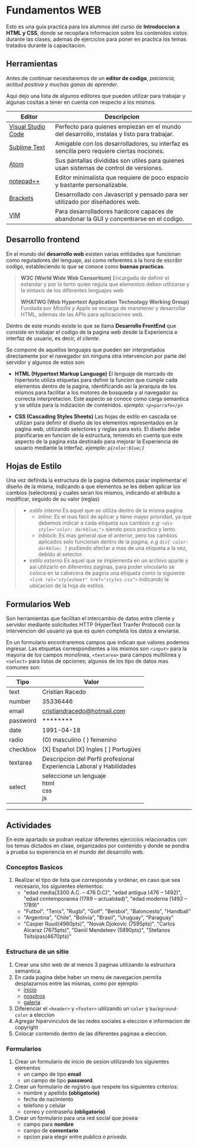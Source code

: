 # Fundamentos WEB

Esto es una guia practica para los alumnos del curso de __Introduccion a HTML y CSS__, donde se recopilara informacion sobre los contenidos vistos durante las clases, ademas de ejercicios para poner en practica los temas tratados durante la capacitacion.

## Herramientas

Antes de continuar necesitaremos de un __editor de codigo__, _paciencia, actitud positiva y muchas ganas de aprender_.

Aqui dejo una lista de algunos editores que pueden utilizar para trabajar y algunas cositas a tener en cuenta con respecto a los mismos.

|Editor | Descripcion |
|--|--|
| [Visual Studio Code](https://code.visualstudio.com) | Perfecto para quienes empiezan en el mundo del desarrollo, instalas y listo para trabajar. |
| [Sublime Text](https://sublimetext.com) | Amigable con los desarrolladores, su interfaz es sencilla pero requiere ciertas nociones. |
| [Atom](https://atom.io) | Sus pantallas divididas son utiles para quienes usan sistemas de control de versiones. |
| [notepad++](https://notepad-plus-plus.org/) | Editor minimalista que requiere de poco espacio y bastante personalizable. |
| [Brackets](https://brackets.io) | Desarrollado con Javascript y pensado para ser utilizado por diseñadores web. |
| [VIM](https://www.vim.org/) | Para desarrolladores hardcore capaces de abandonar la GUI y concentrarse en el codigo. |

## Desarrollo frontend

En el mundo del __desarrollo web__ existen varias entidades que funcionan como reguladores del lenguaje, asi como referentes a la hora de escribir codigo, estableciendo lo que se conoce como __buenas practicas__.

> __W3C (World Wide Web Consortium)__ Encargada de definir el estandar y por lo tanto quien regula que elementos deben utilizarse y la sintaxis de los diferentes lenguajes web
>
> __WHATWG (Web Hypertext Application Technology Working Group)__ Fundada por _Mozilla y Apple_ se encarga de manetener y desarrollar HTML, ademas de las APIs para aplicaciones web.

Dentro de este mundo existe lo que se llama __Desarrollo FrontEnd__ que consiste en trabajar el codigo de la pagina web desde la Experiencia e interfaz de usuario, es decir, _el cliente_.

Se compone de aquellos lenguajes que pueden ser interpretados directamente por el navegador sin ninguna otra intervencion por parte del servidor y algunos de estos son:

* __HTML (Hypertext Markup Language)__ El lenguaje de marcado de hipertexto utiliza etiquetas para definir la funcion que cumple cada elementos dentro de la pagina, identificando asi la jerarquia de los mismos para facilitar a los motores de busqueda y al navegador su correcta interpretacion. Este aspecto se conoce como carga semantica y se utiliza para la indizacion de contenidos.
_ejemplo: `<p>parrafo</p>`_

* __CSS (Cascading Styles Sheets)__ Las hojas de estilo en cascada se utilizan para definir el diseño de los elementos representados en la pagina web, utilizando selectores y reglas para esto. El diseño debe planificarse en funcion de la estructura, teniendo en cuenta que este aspecto de la pagina esta destinado para mejorar la Experiencia de usuario mediante la interfaz.
_ejemplo: `p{color:blue;}`_

## Hojas de Estilo

Una vez definida la estructura de la pagina debemos pasar implementar el diseño de la misma, indicando a que elementos se les deben aplicar los cambios (selectores) y cuales seran los mismos, indicando el atributo a modificar, seguido de su valor (reglas)

> * *_estilo interno_* Es aquel que se utiliza dentro de la misma pagina
>	* *inline*: Es el mas facil de aplicar y tiene mayor prioridad, ya que debemos indicar a cada etiqueta sus cambios _e.g: `<div style="color: darkblue;">`_ siendo poco practico y lento.
>	* *inblock*: Es mas general que el anterior, pero los cambios aplicados solo funcionan dentro de la pagina, _e.g `div{ color: darkblue; }`_ pudiendo afectar a mas de una etiqueta a la vez, debido al selector.
> * *_estilo externo_* Es aquel que se implementa en un archivo aparte y asi utilizarlo en diferentes paginas, para poder vincularlo se coloca en la cabecera de pagina una etiqueta como la siguiente _`<link rel="stylesheet" href="styles.css">`_ indicando la ubicacion de la hoja de estilos.

## Formularios Web

Son herramientas que facilitan el intercambio de datos entre cliente y servidor mediante solicitudes HTTP (HyperText Tranfer Protocol) con la intervencion del usuario ya que es quien completa los datos a enviarse.

En un formulario encontraremos campos que indican que valores podemos ingresar. Las etiquetas correspondientes a los mismos son `<input>` para la mayoria de los campos monolinea, `<textarea>` para campos multilinea y `<select>` para listas de opciones; algunos de los tipo de datos mas comunes son:

|Tipo|Valor|
|----|----------|
|text | Cristian Racedo
|number|35336446|
|email|cristiandracedo@hotmail.com|
|password|******** |
| date|1991-04-18|
|radio|(O) masculino ( ) femenino|
|checkbox|[X] Español [X] Ingles [ ] Portugües |
|textarea | Descripcion del Perfil profesional <br> Experiencia Laboral y Habilidades|
|select| seleccione un lenguaje <br> html <br> css <br> js |

___

## Actividades

En este apartado se podran realizar diferentes ejercicios relacionados con los temas dictados en clase, organizados por contenido y donde se pondra a prueba su experiencia en el mundo del desarrollo web.

### Conceptos Basicos
1. Realizar el tipo de lista que corresponda y ordenar, en caso que sea necesario, los siguientes elementos:
   * "edad media(3300 A.C. – 476 D.C)",  "edad antigua (476 – 1492)", "edad contemporanea (1789 – actualidad)", "edad moderna (1492 – 1789)"
   * "Futbol", "Tenis", "Rugbi", "Golf", "Beisbol", "Baloncesto", "Handball"
   * "Argentina", "Chile", "Bolivia", "Brasil", "Uruguay", "Paraguay"
   * "Casper Ruud(4960pts)", "Novak Djokovic (7595pts)", "Carlos Alcaraz (7675pts)", "Daniil Mendeleev (5890pts)", "Stefanos Tsitsipas(4670pts)"

### Estructura de un sitio
1. Crear una sitio web de al menos 3 paginas utilizando la estructura semantica.
2. En cada pagina debe haber un menu de navegacion permita desplazarnos entre las mismas, como por ejemplo:
   * [inicio](index.html)
   * [nosotros](about.html)
   * [galeria](gallery.html)
3. Diferenciar el `<header>` y `<footer>` utilizando un `color` y `background-color` a eleccion
4. Agregar hipervinculos de las redes sociales a eleccion e informacion de copyright
5. Colocar contenido dentro de las diferentes paginas a eleccion.

### Formularios
1. Crear un formulario de inicio de sesion utilizando los siguientes elementos
   * un campo de tipo __email__
   * un campo de tipo __password__.
2. Crear un formulario de registro que respete los siguientes criterios:
   * nombre y apellido __(obligatorio)__
   * fecha de nacimiento
   * telefono y celular
   * correo y contraseña __(obligatorio)__
3. Crear un formulario para una red social que posea:
   * campo para __nombre__
   * campo de __comentario__
   * opcion para elegir entre _publica o privada_.
